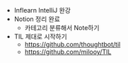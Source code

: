 - Inflearn IntelliJ 완강
- Notion 정리 완료
   - 카테고리 분류해서 Note하기
- TIL 제대로 시작하기
   - https://github.com/thoughtbot/til
   - https://github.com/milooy/TIL
